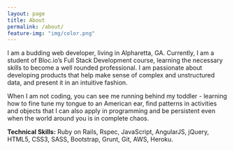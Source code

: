 ```yaml
---
layout: page
title: About
permalink: /about/
feature-img: "img/color.png"
---
```


I am  a budding web developer, living in Alpharetta, GA. Currently,  I am a student of  Bloc.io’s Full Stack Development course, learning the  necessary skills to become a well rounded professional. I am passionate about  developing products that  help make sense of complex and unstructured data, and present it in an intuitive fashion.

When I am not coding, you can see me running behind my toddler - learning how to fine tune my tongue to an American ear, find patterns in activities and objects that I can also apply in programming and be persistent even when the world around you is in complete chaos. 

**Technical Skills:** Ruby on Rails, Rspec, JavaScript, AngularJS, jQuery, HTML5, CSS3, SASS, Bootstrap, Grunt, Git, AWS, Heroku.